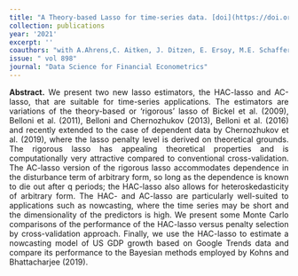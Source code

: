 ```yaml
---
title: "A Theory-based Lasso for time-series data. [doi](https://doi.org/10.1007/978-3-030-48853-6_1)"
collection: publications
year: '2021' 
excerpt: ''
coauthors: "with A.Ahrens,C. Aitken, J. Ditzen, E. Ersoy, M.E. Schaffer in "
issue: " vol 898"
journal: "Data Science for Financial Econometrics"
---
```

<p align="justify"> <b>Abstract.</b> We present two new lasso estimators, the HAC-lasso and AC-lasso, that are suitable for time-series applications. The estimators are variations of the theory-based or ‘rigorous’ lasso of Bickel et al. (2009), Belloni et al. (2011), Belloni and Chernozhukov (2013), Belloni et al. (2016) and recently extended to the case of dependent data by Chernozhukov et al. (2019), where the lasso penalty level is derived on theoretical grounds. The rigorous lasso has appealing theoretical properties and is computationally very attractive compared to conventional cross-validation. The AC-lasso version of the rigorous lasso accommodates dependence in the disturbance term of arbitrary form, so long as the dependence is known to die out after q periods; the HAC-lasso also allows for heteroskedasticity of arbitrary form. The HAC- and AC-lasso are particularly well-suited to applications such as nowcasting, where the time series may be short and the dimensionality of the predictors is high. We present some Monte Carlo comparisons of the performance of the HAC-lasso versus penalty selection by cross-validation approach. Finally, we use the HAC-lasso to estimate a nowcasting model of US GDP growth based on Google Trends data and compare its performance to the Bayesian methods employed by Kohns and Bhattacharjee (2019).
</p>



